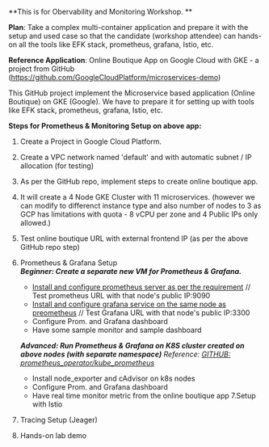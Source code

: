 **This is for Obervability and Monitoring Workshop. **

**Plan**: 
Take a complex multi-container application and prepare it with the setup and used case so that the candidate (workshop attendee) can hands-on all the tools like EFK stack, prometheus, grafana, Istio, etc. 

**Reference Application**: 
Online Boutique App on Google Cloud with GKE - a project from GitHub (https://github.com/GoogleCloudPlatform/microservices-demo)

This GitHub project implement the Microservice based application (Online Boutique) on GKE (Google). We have to prepare it for setting up with tools like EFK stack, prometheus, grafana, Istio, etc.

**Steps for Prometheus & Monitoring Setup on above app:**
1. Create a Project in Google Cloud Platform. 
2. Create a VPC network named 'default' and with automatic subnet / IP allocation (for testing) 
3. As per the GitHub repo, implement steps to create online boutique app. 
4. It will create a 4 Node GKE Cluster with 11 microservices. (however we can modify to differenct instance type and also number of nodes to 3 as GCP has limitations with quota - 8 vCPU per zone and 4 Public IPs only allowed.)
5. Test online boutique URL with external frontend IP (as per the above GitHub repo step)
6. Prometheus & Grafana Setup  
   ***Beginner: Create a separate new VM for Prometheus & Grafana.***
      - [Install and configure prometheus server as per the requirement](./prometheus.md) // Test prometheus URL with that node's public IP:9090
      - [Install and configure grafana service on the same node as preometheus](./grafana.md) // Test Grafana URL with that node's public IP:3300
      - Configure Prom. and Grafana dashboard
      - Have some sample monitor and sample dashboard  
   
   ***Advanced: Run Prometheus & Grafana on K8S cluster created on above nodes (with separate namespace)***
          *Reference: [GITHUB: prometheus_operator/kube_prometheus](https://github.com/prometheus-operator/kube-prometheus)*  
      - Install node_exporter and cAdvisor on k8s nodes
      - Configure Prom. and Grafana dashboard
      - Have real time monitor metric from the online boutique app
 7.Setup with Istio
 8. Tracing Setup (Jeager) 
 9. Hands-on lab demo
